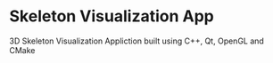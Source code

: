 # Skeleton Visualization App
3D Skeleton Visualization Appliction built using C++, Qt, OpenGL and CMake
